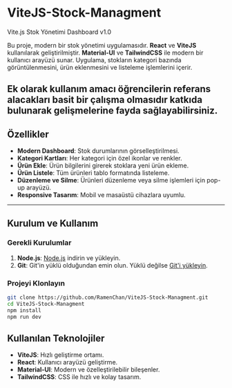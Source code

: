 # ViteJS-Stock-Managment

Vite.js Stok Yönetimi Dashboard v1.0

Bu proje, modern bir stok yönetimi uygulamasıdır. **React** ve **ViteJS** kullanılarak geliştirilmiştir. 
**Material-UI** ve **TailwindCSS** ile modern bir kullanıcı arayüzü sunar. Uygulama, stokların kategori 
bazında görüntülenmesini, ürün eklenmesini ve listeleme işlemlerini içerir.

Ek olarak kullanım amacı öğrencilerin referans alacakları basit bir çalışma olmasıdır katkıda bulunarak
gelişmelerine fayda sağlayabilirsiniz.
---

## Özellikler
- **Modern Dashboard**: Stok durumlarının görselleştirilmesi.
- **Kategori Kartları**: Her kategori için özel ikonlar ve renkler.
- **Ürün Ekle**: Ürün bilgilerini girerek stoklara yeni ürün ekleme.
- **Ürün Listele**: Tüm ürünleri tablo formatında listeleme.
- **Düzenleme ve Silme**: Ürünleri düzenleme veya silme işlemleri için pop-up arayüzü.
- **Responsive Tasarım**: Mobil ve masaüstü cihazlara uyumlu.

---

## Kurulum ve Kullanım 

### Gerekli Kurulumlar
1. **Node.js**: [Node.js](https://nodejs.org) indirin ve yükleyin.
2. **Git**: Git'in yüklü olduğundan emin olun. Yüklü değilse [Git'i yükleyin](https://git-scm.com/).


### Projeyi Klonlayın
```bash
git clone https://github.com/RamenChan/ViteJS-Stock-Managment.git
cd ViteJS-Stock-Managment
npm install 
npm run dev 
```

## Kullanılan Teknolojiler
- **ViteJS**: Hızlı geliştirme ortamı.
- **React**: Kullanıcı arayüzü geliştirme.
- **Material-UI**: Modern ve özelleştirilebilir bileşenler.
- **TailwindCSS**: CSS ile hızlı ve kolay tasarım.




